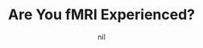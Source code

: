 ---
title: "Are You fMRI Experienced?"
project_id: 
date: nil
conference_id: ""
presenters:
   - peter_bandettini
summary: "<p>FMRI Experience Conference, NIH, Bethesda, MD</p>"
file: /assets/presentations/T116.ppt
filename: T116.ppt
layout: presentation
---